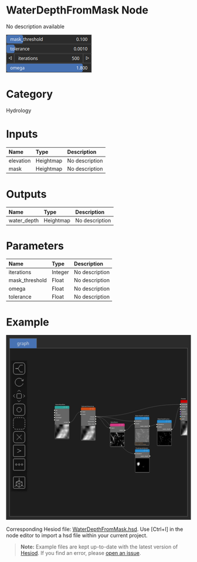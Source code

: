 
WaterDepthFromMask Node
=======================


No description available



![img](../../images/nodes/WaterDepthFromMask_settings.png)


# Category


Hydrology
# Inputs

|Name|Type|Description|
| :--- | :--- | :--- |
|elevation|Heightmap|No description|
|mask|Heightmap|No description|

# Outputs

|Name|Type|Description|
| :--- | :--- | :--- |
|water_depth|Heightmap|No description|

# Parameters

|Name|Type|Description|
| :--- | :--- | :--- |
|iterations|Integer|No description|
|mask_threshold|Float|No description|
|omega|Float|No description|
|tolerance|Float|No description|

# Example


![img](../../images/nodes/WaterDepthFromMask_hsd_example.png)

Corresponding Hesiod file: [WaterDepthFromMask.hsd](../../examples/WaterDepthFromMask.hsd). Use [Ctrl+I] in the node editor to import a hsd file within your current project. 

> **Note:** Example files are kept up-to-date with the latest version of [Hesiod](https://github.com/otto-link/Hesiod).
> If you find an error, please [open an issue](https://github.com/otto-link/Hesiod/issues).

